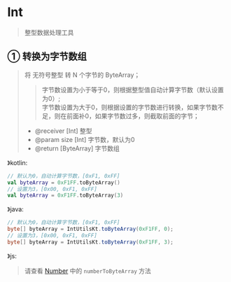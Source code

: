 # Int

> 整型数据处理工具

## ① 转换为字节数组
> 将 无符号整型 转 N 个字节的 ByteArray；
> > 字节数设置为小于等于0，则根据整型值自动计算字节数（默认设置为0）; \
> > 字节数设置为大于0，则根据设置的字节数进行转换，如果字节数不足，则在前面补0，如果字节数过多，则截取前面的字节；
> - @receiver [Int] 整型
> - @param size [Int] 字节数，默认为0
> - @return [ByteArray] 字节数组

》kotlin:
```kotlin
// 默认为0，自动计算字节数，[0xF1, 0xFF]
val byteArray = 0xF1FF.toByteArray()
// 设置为3，[0x00, 0xF1, 0xFF]
val byteArray = 0xF1FF.toByteArray(3)
```
》java:
```java
// 默认为0，自动计算字节数，[0xF1, 0xFF]
byte[] byteArray = IntUtilsKt.toByteArray(0xF1FF, 0);
// 设置为3，[0x00, 0xF1, 0xFF]
byte[] byteArray = IntUtilsKt.toByteArray(0xF1FF, 3);
```
》js:
> 请查看 [Number](./Number.md) 中的 `numberToByteArray` 方法